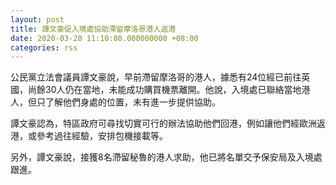 ```yaml
---
layout: post
title: 譚文豪促入境處協助滯留摩洛哥港人返港
date: 2020-03-20 11:10:08.000000000 +08:00
categories: rss
---
```


公民黨立法會議員譚文豪說，早前滯留摩洛哥的港人，據悉有24位經已前往英國，尚餘30人仍在當地，未能成功購買機票離開。他說，入境處已聯絡當地港人，但只了解他們身處的位置，未有進一步提供協助。

譚文豪認為，特區政府可尋找切實可行的辦法協助他們回港，例如讓他們經歐洲返港，或參考過往經驗，安排包機接載等。

另外，譚文豪說，接獲8名滯留秘魯的港人求助，他已將名單交予保安局及入境處跟進。
